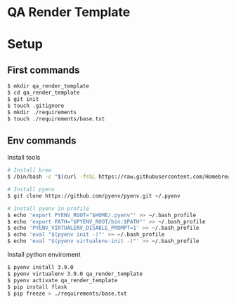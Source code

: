 # QA Render Template 


# Setup 
## First commands 

```bash
$ mkdir qa_render_template
$ cd qa_render_template
$ git init 
$ touch .gitignore
$ mkdir ./requirements
$ touch ./requirements/base.txt
```

## Env commands

Install tools
```bash
# Install brew
$ /bin/bash -c "$(curl -fsSL https://raw.githubusercontent.com/Homebrew/install/HEAD/install.sh)"

# Install pyenv 
$ git clone https://github.com/pyenv/pyenv.git ~/.pyenv

# Install pyenv in profile
$ echo 'export PYENV_ROOT="$HOME/.pyenv"' >> ~/.bash_profile
$ echo 'export PATH="$PYENV_ROOT/bin:$PATH"' >> ~/.bash_profile
$ echo 'PYENV_VIRTUALENV_DISABLE_PROMPT=1' >> ~/.bash_profile
$ echo 'eval "$(pyenv init -)"' >> ~/.bash_profile
$ echo 'eval "$(pyenv virtualenv-init -)"' >> ~/.bash_profile
```

Install python enviroment
```bash
$ pyenv install 3.9.0
$ pyenv virtualenv 3.9.0 qa_render_template
$ pyenv activate qa_render_template
$ pip install flask 
$ pip freeze > ./requirements/base.txt
```